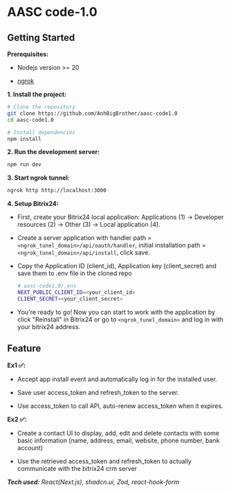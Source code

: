 # AASC code-1.0

## Getting Started

**Prerequisites:**

- Nodejs version >= 20

- [ngrok](https://ngrok.com/)

**1. Install the project:**

  ```bash
  # Clone the repository
  git clone https://github.com/AnhBigBrother/aasc-code1.0
  cd aasc-code1.0

  # Install dependencies
  npm install
  ```

**2. Run the development server:**

  ```bash
  npm run dev
  ```

**3. Start ngrok tunnel:**

  ```bash
  ngrok http http://localhost:3000
  ```

**4. Setup Bitrix24:**

- First, create your Bitrix24 local application: Applications (1) -> Developer resources (2) -> Other (3) -> Local application (4).

- Create a server application with handler path = `<ngrok_tunel_domain>/api/oauth/handler`, initial installation path = `<ngrok_tunel_domain>/api/install`, click save.

- Copy the Application ID (client_id), Application key (client_secret) and save them to .env file in the cloned repo
  
  ```bash
  # aasc-code1.0/.env
  NEXT_PUBLIC_CLIENT_ID=<your_client_id>
  CLIENT_SECRET=<your_client_secret>
  ```

- You're ready to go! Now you can start to work with the application by click "Reinstall" in Bitrix24 or go to `<ngrok_tunel_domain>` and log in with your bitrix24 address.

## Feature

**Ex1 ✅:**

- Accept app install event and automatically log in for the installed user.

- Save user access_token and refresh_token to the server.

- Use access_token to call API, auto-renew access_token when it expires.

**Ex2 ✅:**

- Create a contact UI to display, add, edit and delete contacts with some basic information (name, address, email, website, phone number, bank account)

- Use the retrieved access_token and refresh_token to actually communicate with the bitrix24 crm server

_**Tech used:** React(Next.js), shadcn.ui, Zod, react-hook-form_
